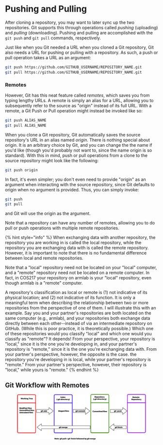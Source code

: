 # Pushing and Pulling

After cloning a repository, you may want to later sync up the two repositories. Git supports this through operations called _pushing_ (uploading) and _pulling_ (downloading). Pushing and pulling are accomplished with the `git push` and `git pull` commands, respectively.&#x20;

Just like when you Git needed a URL when you cloned a Git repository, Git also needs a URL  for pushing or pulling with a repository. As such, a push or pull operation takes a URL as an argument:

```bash
git push https://github.com/GITHUB_USERNAME/REPOSITORY_NAME.git
git pull https://github.com/GITHUB_USERNAME/REPOSITORY_NAME.git
```

### Remotes

However, Git has this neat feature called _remotes_, which saves you from typing lengthy URLs. A remote is simply an alias for a URL, allowing you to subsequently refer to the source as "origin" instead of its full URL. With a remote, a Git Push or Pull operation might instead be invoked like so:

```bash
git push ALIAS_NAME
git pull ALIAS_NAME
```



When you clone a Git repository, Git automatically saves the source repository's URL in an alias named _origin_. There is nothing special about origin. It is an arbitrary choice by Git, and you can change the the name if you'd like (though you'd probably not want to, since the name origin is so standard). With this in mind, push or pull operations from a clone to the source repository might look like the following:

```bash
git push origin 
```

In fact, it's even simpler; you don't even need to provide "origin" as an argument when interacting with the source repository, since Git defaults to origin when no argument is provided. Thus, you can simply invoke:

```bash
git push
git pull
```

and Git will use the origin as the argument.&#x20;

&#x20;

Note that a repository can have any number of remotes, allowing you to do pull or push operations with multiple remote repositories.&#x20;

{% hint style="info" %}
When exchanging data with another repository, the repository you are working in is called the local repository, while the repository you are exchanging data with is called the remote repository. However, it is important to note that there is no fundamental difference between local and remote repositories.

Note that a "local" repository need not be located on your "local" computer, and a "remote" repository need not be located on a remote computer. In fact, in COS217 your repository on armlab is your "local" repository, even though armlab is a "remote" computer.&#x20;

A repository's classification as local or remote is (1) not indicative of its physical location; and (2) not indicative of its function. It is only a meaningful term when describing the relationship between two or more repositories from the perspective of one of them. I will illustrate this with an example. Say you and your partner's repositories are both located on the same computer (e.g., armlab), and your repositories both exchange data directly between each other--instead of via an intermediate repository on GitHub. (While this is poor practice, it is theoretically possible.) Which one of these repositories would you classify "local" and which one would you classify as "remote"? It depends! From your perspective, your repository is "local," since it is the one you're developing in, and your partner's repository is "remote," since it is the one you're exchanging data with. From your partner's perspective, however, the opposite is the case. the repository you're developing in is local, while your partner's repository is "remote." From your partner's perspective, however, their repository is "local," while yours is "remote."
{% endhint %}

## Git Workflow with Remotes

<figure><img src="../.gitbook/assets/image (12).png" alt=""><figcaption></figcaption></figure>
